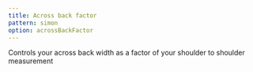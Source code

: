```yaml
---
title: Across back factor
pattern: simon
option: acrossBackFactor
---
```


Controls your across back width as a factor of your shoulder to shoulder measurement
